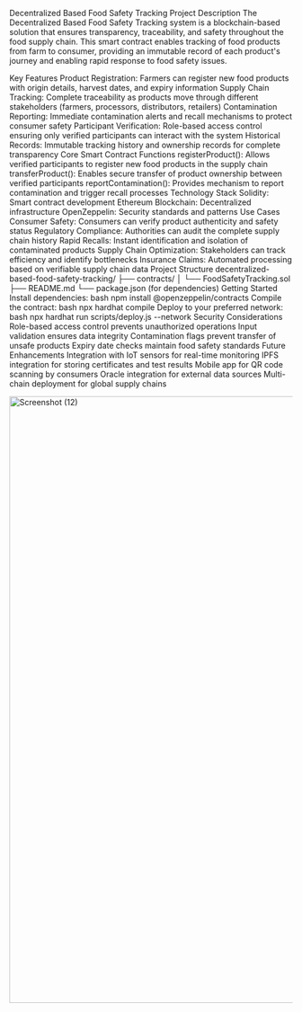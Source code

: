 Decentralized Based Food Safety Tracking
Project Description
The Decentralized Based Food Safety Tracking system is a blockchain-based solution that ensures transparency, traceability, and safety throughout the food supply chain. This smart contract enables tracking of food products from farm to consumer, providing an immutable record of each product's journey and enabling rapid response to food safety issues.

Key Features
Product Registration: Farmers can register new food products with origin details, harvest dates, and expiry information
Supply Chain Tracking: Complete traceability as products move through different stakeholders (farmers, processors, distributors, retailers)
Contamination Reporting: Immediate contamination alerts and recall mechanisms to protect consumer safety
Participant Verification: Role-based access control ensuring only verified participants can interact with the system
Historical Records: Immutable tracking history and ownership records for complete transparency
Core Smart Contract Functions
registerProduct(): Allows verified participants to register new food products in the supply chain
transferProduct(): Enables secure transfer of product ownership between verified participants
reportContamination(): Provides mechanism to report contamination and trigger recall processes
Technology Stack
Solidity: Smart contract development
Ethereum Blockchain: Decentralized infrastructure
OpenZeppelin: Security standards and patterns
Use Cases
Consumer Safety: Consumers can verify product authenticity and safety status
Regulatory Compliance: Authorities can audit the complete supply chain history
Rapid Recalls: Instant identification and isolation of contaminated products
Supply Chain Optimization: Stakeholders can track efficiency and identify bottlenecks
Insurance Claims: Automated processing based on verifiable supply chain data
Project Structure
decentralized-based-food-safety-tracking/
├── contracts/
│   └── FoodSafetyTracking.sol
├── README.md
└── package.json (for dependencies)
Getting Started
Install dependencies:
bash
npm install @openzeppelin/contracts
Compile the contract:
bash
npx hardhat compile
Deploy to your preferred network:
bash
npx hardhat run scripts/deploy.js --network <network-name>
Security Considerations
Role-based access control prevents unauthorized operations
Input validation ensures data integrity
Contamination flags prevent transfer of unsafe products
Expiry date checks maintain food safety standards
Future Enhancements
Integration with IoT sensors for real-time monitoring
IPFS integration for storing certificates and test results
Mobile app for QR code scanning by consumers
Oracle integration for external data sources
Multi-chain deployment for global supply chains


<img width="1920" height="1080" alt="Screenshot (12)" src="https://github.com/user-attachments/assets/eff3eea4-796e-46ad-af50-035711e5f5a0" />


